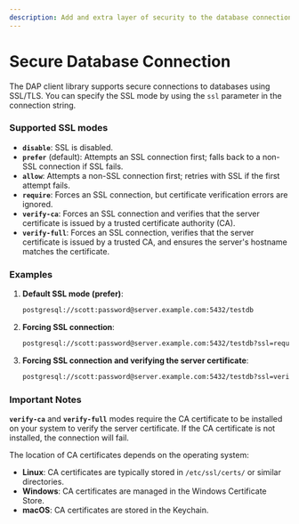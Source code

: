 ```yaml
---
description: Add and extra layer of security to the database connection.
---
```


# Secure Database Connection

The DAP client library supports secure connections to databases using SSL/TLS. You can specify the SSL mode by using the `ssl` parameter in the connection string.&#x20;

### Supported SSL modes

* **`disable`**: SSL is disabled.
* **`prefer`** (default): Attempts an SSL connection first; falls back to a non-SSL connection if SSL fails.
* **`allow`**: Attempts a non-SSL connection first; retries with SSL if the first attempt fails.
* **`require`**: Forces an SSL connection, but certificate verification errors are ignored.
* **`verify-ca`**: Forces an SSL connection and verifies that the server certificate is issued by a trusted certificate authority (CA).
* **`verify-full`**: Forces an SSL connection, verifies that the server certificate is issued by a trusted CA, and ensures the server's hostname matches the certificate.

### Examples

1.  **Default SSL mode (prefer)**:

    ```bash
    postgresql://scott:password@server.example.com:5432/testdb
    ```
2.  **Forcing SSL connection**:

    ```bash
    postgresql://scott:password@server.example.com:5432/testdb?ssl=require
    ```
3.  **Forcing SSL connection and verifying the server certificate**:

    ```bash
    postgresql://scott:password@server.example.com:5432/testdb?ssl=verify-full
    ```

### Important Notes

**`verify-ca`** and **`verify-full`** modes require the CA certificate to be installed on your system to verify the server certificate. If the CA certificate is not installed, the connection will fail.

The location of CA certificates depends on the operating system:

* **Linux**: CA certificates are typically stored in `/etc/ssl/certs/` or similar directories.
* **Windows**: CA certificates are managed in the Windows Certificate Store.
* **macOS**: CA certificates are stored in the Keychain.
